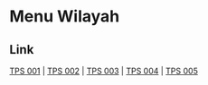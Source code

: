 # Menu Wilayah

## Link

[TPS 001](https://github.com/gigit-pemilu/pemilu-2024-15-jambi/tree/main/pileg-dpr/hitung-suara/sub/15-jambi/sub/09-tebo/sub/04-rimbo-bujang/sub/2008-pematang-sapat/sub/001-tps)
 | 
[TPS 002](https://github.com/gigit-pemilu/pemilu-2024-15-jambi/tree/main/pileg-dpr/hitung-suara/sub/15-jambi/sub/09-tebo/sub/04-rimbo-bujang/sub/2008-pematang-sapat/sub/002-tps)
 | 
[TPS 003](https://github.com/gigit-pemilu/pemilu-2024-15-jambi/tree/main/pileg-dpr/hitung-suara/sub/15-jambi/sub/09-tebo/sub/04-rimbo-bujang/sub/2008-pematang-sapat/sub/003-tps)
 | 
[TPS 004](https://github.com/gigit-pemilu/pemilu-2024-15-jambi/tree/main/pileg-dpr/hitung-suara/sub/15-jambi/sub/09-tebo/sub/04-rimbo-bujang/sub/2008-pematang-sapat/sub/004-tps)
 | 
[TPS 005](https://github.com/gigit-pemilu/pemilu-2024-15-jambi/tree/main/pileg-dpr/hitung-suara/sub/15-jambi/sub/09-tebo/sub/04-rimbo-bujang/sub/2008-pematang-sapat/sub/005-tps)

